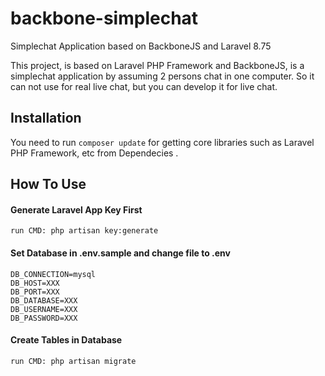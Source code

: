 backbone-simplechat
======================
Simplechat Application based on BackboneJS and Laravel 8.75

This project, is based on Laravel PHP Framework and BackboneJS, is a simplechat application by assuming 2 persons chat in one computer. So it can not use for real live chat, but you can develop it for live chat. 


Installation
------------
You need to run `composer update` for getting core libraries such as Laravel PHP Framework, etc from Dependecies .


How To Use
------
#### Generate Laravel App Key First ####
	run CMD: php artisan key:generate

#### Set Database in .env.sample and change file to .env ####
	DB_CONNECTION=mysql
	DB_HOST=XXX
	DB_PORT=XXX
	DB_DATABASE=XXX
	DB_USERNAME=XXX
	DB_PASSWORD=XXX

	
#### Create Tables in Database ####
	run CMD: php artisan migrate
